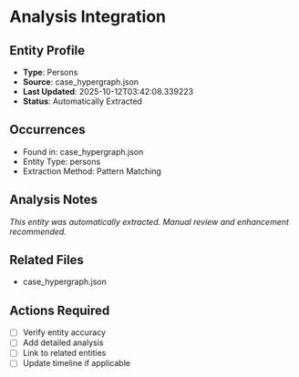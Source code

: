 # Analysis Integration

## Entity Profile
- **Type**: Persons
- **Source**: case_hypergraph.json
- **Last Updated**: 2025-10-12T03:42:08.339223
- **Status**: Automatically Extracted

## Occurrences
- Found in: case_hypergraph.json
- Entity Type: persons
- Extraction Method: Pattern Matching

## Analysis Notes
*This entity was automatically extracted. Manual review and enhancement recommended.*

## Related Files
- case_hypergraph.json

## Actions Required
- [ ] Verify entity accuracy
- [ ] Add detailed analysis
- [ ] Link to related entities
- [ ] Update timeline if applicable
